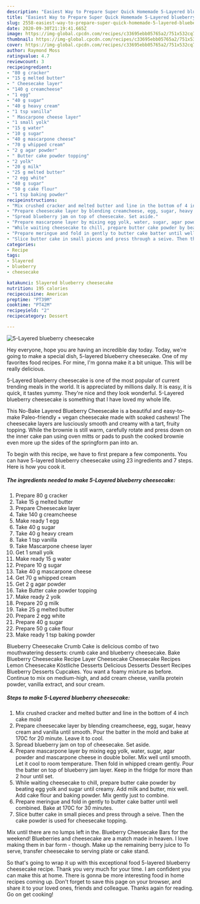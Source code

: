 ```yaml
---
description: "Easiest Way to Prepare Super Quick Homemade 5-Layered blueberry cheesecake"
title: "Easiest Way to Prepare Super Quick Homemade 5-Layered blueberry cheesecake"
slug: 2558-easiest-way-to-prepare-super-quick-homemade-5-layered-blueberry-cheesecake
date: 2020-09-30T21:19:41.665Z
image: https://img-global.cpcdn.com/recipes/c33695ebb05765a2/751x532cq70/5-layered-blueberry-cheesecake-recipe-main-photo.jpg
thumbnail: https://img-global.cpcdn.com/recipes/c33695ebb05765a2/751x532cq70/5-layered-blueberry-cheesecake-recipe-main-photo.jpg
cover: https://img-global.cpcdn.com/recipes/c33695ebb05765a2/751x532cq70/5-layered-blueberry-cheesecake-recipe-main-photo.jpg
author: Raymond Moss
ratingvalue: 4.7
reviewcount: 3
recipeingredient:
- "80 g cracker"
- "15 g melted butter"
- " Cheesecake layer"
- "140 g creamcheese"
- "1 egg"
- "40 g sugar"
- "40 g heavy cream"
- "1 tsp vanilla"
- " Mascarpone cheese layer"
- "1 small yolk"
- "15 g water"
- "10 g sugar"
- "40 g mascarpone cheese"
- "70 g whipped cream"
- "2 g agar powder"
- " Butter cake powder topping"
- "2 yolk"
- "20 g milk"
- "25 g melted butter"
- "2 egg white"
- "40 g sugar"
- "50 g cake flour"
- "1 tsp baking powder"
recipeinstructions:
- "Mix crushed cracker and melted butter and line in the bottom of 4 inch cake mold"
- "Prepare cheesecake layer by blending creamcheese, egg, sugar, heavy cream and vanilla until smooth. Pour the batter in the mold and bake at 170C for 20 minute. Leave it to cool."
- "Spread blueberry jam on top of cheesecake. Set aside."
- "Prepare mascarpone layer by mixing egg yolk, water, sugar, agar powder and mascarpone cheese in double boiler. Mix well until smooth. Let it cool to room temperature. Then fold in whipped cream gently. Pour the batter on top of blueberry jam layer. Keep in the fridge for more than 2 hour until set."
- "While waiting cheesecake to chill, prepare butter cake powder by beating egg yolk and sugar until creamy. Add milk and butter, mix well. Add cake flour and baking powder. Mix gently just to combine."
- "Prepare meringue and fold in gently to butter cake batter until well combined. Bake at 170C for 30 minutes."
- "Slice butter cake in small pieces and press through a seive. Then the cake powder is used for cheesecake topping."
categories:
- Recipe
tags:
- 5layered
- blueberry
- cheesecake

katakunci: 5layered blueberry cheesecake 
nutrition: 195 calories
recipecuisine: American
preptime: "PT39M"
cooktime: "PT42M"
recipeyield: "2"
recipecategory: Dessert

---
```



![5-Layered blueberry cheesecake](https://img-global.cpcdn.com/recipes/c33695ebb05765a2/751x532cq70/5-layered-blueberry-cheesecake-recipe-main-photo.jpg)

Hey everyone, hope you are having an incredible day today. Today, we're going to make a special dish, 5-layered blueberry cheesecake. One of my favorites food recipes. For mine, I'm gonna make it a bit unique. This will be really delicious.

5-Layered blueberry cheesecake is one of the most popular of current trending meals in the world. It is appreciated by millions daily. It is easy, it is quick, it tastes yummy. They're nice and they look wonderful. 5-Layered blueberry cheesecake is something that I have loved my whole life.

This No-Bake Layered Blueberry Cheesecake is a beautiful and easy-to-make Paleo-friendly + vegan cheesecake made with soaked cashews! The cheesecake layers are lusciously smooth and creamy with a tart, fruity topping. While the brownie is still warm, carefully rotate and press down on the inner cake pan using oven mitts or pads to push the cooked brownie even more up the sides of the springform pan into an.


To begin with this recipe, we have to first prepare a few components. You can have 5-layered blueberry cheesecake using 23 ingredients and 7 steps. Here is how you cook it.

<!--inarticleads1-->

##### The ingredients needed to make 5-Layered blueberry cheesecake:

1. Prepare 80 g cracker
1. Take 15 g melted butter
1. Prepare  Cheesecake layer
1. Take 140 g creamcheese
1. Make ready 1 egg
1. Take 40 g sugar
1. Take 40 g heavy cream
1. Take 1 tsp vanilla
1. Take  Mascarpone cheese layer
1. Get 1 small yolk
1. Make ready 15 g water
1. Prepare 10 g sugar
1. Take 40 g mascarpone cheese
1. Get 70 g whipped cream
1. Get 2 g agar powder
1. Take  Butter cake powder topping
1. Make ready 2 yolk
1. Prepare 20 g milk
1. Take 25 g melted butter
1. Prepare 2 egg white
1. Prepare 40 g sugar
1. Prepare 50 g cake flour
1. Make ready 1 tsp baking powder


Blueberry Cheesecake Crumb Cake is delicious combo of two mouthwatering desserts: crumb cake and blueberry cheesecake. Bake Blueberry Cheesecake Recipe Layer Cheesecake Cheesecake Recipes Lemon Cheesecake Köstliche Desserts Delicious Desserts Dessert Recipes Blueberry Desserts Cupcakes. You want a foamy mixture as before. Continue to mix on medium-high, and add cream cheese, vanilla protein powder, vanilla extract, and sour cream. 

<!--inarticleads2-->

##### Steps to make 5-Layered blueberry cheesecake:

1. Mix crushed cracker and melted butter and line in the bottom of 4 inch cake mold
1. Prepare cheesecake layer by blending creamcheese, egg, sugar, heavy cream and vanilla until smooth. Pour the batter in the mold and bake at 170C for 20 minute. Leave it to cool.
1. Spread blueberry jam on top of cheesecake. Set aside.
1. Prepare mascarpone layer by mixing egg yolk, water, sugar, agar powder and mascarpone cheese in double boiler. Mix well until smooth. Let it cool to room temperature. Then fold in whipped cream gently. Pour the batter on top of blueberry jam layer. Keep in the fridge for more than 2 hour until set.
1. While waiting cheesecake to chill, prepare butter cake powder by beating egg yolk and sugar until creamy. Add milk and butter, mix well. Add cake flour and baking powder. Mix gently just to combine.
1. Prepare meringue and fold in gently to butter cake batter until well combined. Bake at 170C for 30 minutes.
1. Slice butter cake in small pieces and press through a seive. Then the cake powder is used for cheesecake topping.


Mix until there are no lumps left in the. Blueberry Cheesecake Bars for the weekend! Blueberries and cheesecake are a match made in heaven. I love making them in bar form - though. Make up the remaining berry juice to To serve, transfer cheesecake to serving plate or cake stand. 

So that's going to wrap it up with this exceptional food 5-layered blueberry cheesecake recipe. Thank you very much for your time. I am confident you can make this at home. There is gonna be more interesting food in home recipes coming up. Don't forget to save this page on your browser, and share it to your loved ones, friends and colleague. Thanks again for reading. Go on get cooking!
